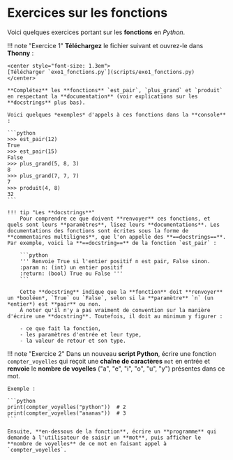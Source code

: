 # Exercices sur les fonctions

Voici quelques exercices portant sur les **fonctions** en *Python*.

!!! note "Exercice 1"
    **Téléchargez** le fichier suivant et ouvrez-le dans **Thonny** :

    <center style="font-size: 1.3em">
    [Télécharger `exo1_fonctions.py`](scripts/exo1_fonctions.py)
    </center>

    **Complétez** les **fonctions** `est_pair`, `plus_grand` et `produit` en respectant la **documentation** (voir explications sur les **docstrings** plus bas).

    Voici quelques *exemples* d'appels à ces fonctions dans la **console** :

    ```python
    >>> est_pair(12)
    True
    >>> est_pair(15)
    False
    >>> plus_grand(5, 8, 3)
    8
    >>> plus_grand(7, 7, 7)
    7
    >>> produit(4, 8)
    32
    ```

    !!! tip "Les **docstrings**"
        Pour comprendre ce que doivent **renvoyer** ces fonctions, et quels sont leurs **paramètres**, lisez leurs **documentations**. Les documentations des fonctions sont écrites sous la forme de **commentaires multilignes**, que l'on appelle des **==docstrings==**. Par exemple, voici la **==docstring==** de la fonction `est_pair` :

        ```python
        ''' Renvoie True si l'entier positif n est pair, False sinon.
        :param n: (int) un entier positif
        :return: (bool) True ou False '''
        ```

        Cette **docstring** indique que la **fonction** doit **renvoyer** un *booléen*, `True` ou `False`, selon si la **paramètre** `n` (un *entier*) est **pair** ou non.  
        À noter qu'il n'y a pas vraiment de convention sur la manière d'écrire une **docstring**. Toutefois, il doit au minimum y figurer :

        - ce que fait la fonction,
        - les paramètres d'entrée et leur type,
        - la valeur de retour et son type.

!!! note "Exercice 2"
    Dans un nouveau **script Python**, écrire une fonction `compter_voyelles` qui reçoit une **chaîne de caractères** `mot` en entrée et **renvoie** le **nombre de voyelles** ("a", "e", "i", "o", "u", "y") présentes dans ce mot.

    Exemple :

    ```python
    print(compter_voyelles("python"))  # 2
    print(compter_voyelles("ananas"))  # 3
    ```

    Ensuite, **en-dessous de la fonction**, écrire un **programme** qui demande à l'utilisateur de saisir un **mot**, puis afficher le **nombre de voyelles** de ce mot en faisant appel à `compter_voyelles`.